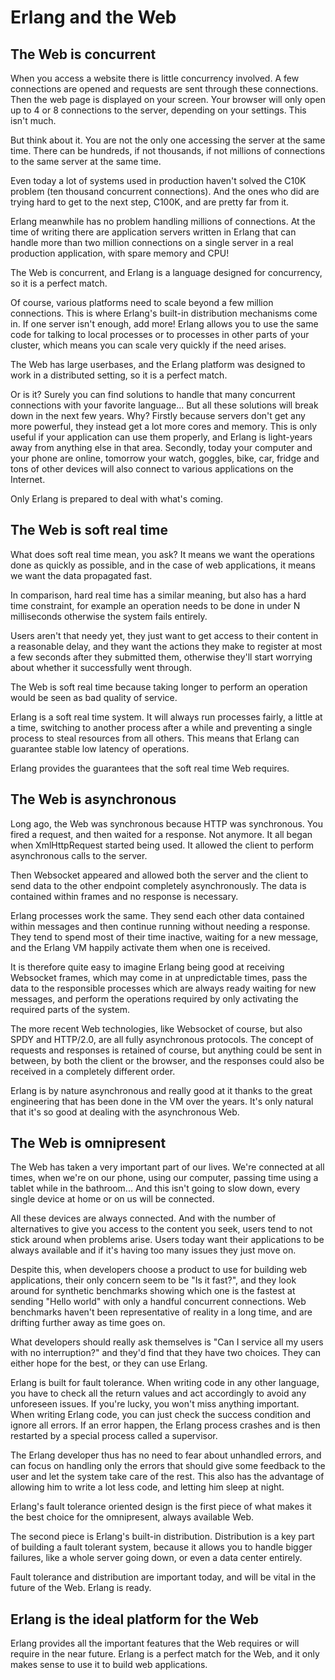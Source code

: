 Erlang and the Web
==================

The Web is concurrent
---------------------

When you access a website there is little concurrency involved. A few 
connections are opened and requests are sent through these connections. 
Then the web page is displayed on your screen. Your browser will only 
open up to 4 or 8 connections to the server, depending on your 
settings. This isn't much.

But think about it. You are not the only one accessing the server at 
the same time. There can be hundreds, if not thousands, if not millions 
of connections to the same server at the same time.

Even today a lot of systems used in production haven't solved the C10K 
problem (ten thousand concurrent connections). And the ones who did are 
trying hard to get to the next step, C100K, and are pretty far from it.

Erlang meanwhile has no problem handling millions of connections. At 
the time of writing there are application servers written in Erlang 
that can handle more than two million connections on a single server in 
a real production application, with spare memory and CPU!

The Web is concurrent, and Erlang is a language designed for 
concurrency, so it is a perfect match.

Of course, various platforms need to scale beyond a few million 
connections. This is where Erlang's built-in distribution mechanisms 
come in. If one server isn't enough, add more! Erlang allows you to use 
the same code for talking to local processes or to processes in other 
parts of your cluster, which means you can scale very quickly if the 
need arises.

The Web has large userbases, and the Erlang platform was designed to 
work in a distributed setting, so it is a perfect match.

Or is it? Surely you can find solutions to handle that many concurrent 
connections with your favorite language... But all these solutions will 
break down in the next few years. Why? Firstly because servers don't 
get any more powerful, they instead get a lot more cores and memory. 
This is only useful if your application can use them properly, and 
Erlang is light-years away from anything else in that area. Secondly, 
today your computer and your phone are online, tomorrow your watch, 
goggles, bike, car, fridge and tons of other devices will also connect 
to various applications on the Internet.

Only Erlang is prepared to deal with what's coming.

The Web is soft real time
-------------------------

What does soft real time mean, you ask? It means we want the operations 
done as quickly as possible, and in the case of web applications, it 
means we want the data propagated fast.

In comparison, hard real time has a similar meaning, but also has a 
hard time constraint, for example an operation needs to be done in 
under N milliseconds otherwise the system fails entirely.

Users aren't that needy yet, they just want to get access to their 
content in a reasonable delay, and they want the actions they make to 
register at most a few seconds after they submitted them, otherwise 
they'll start worrying about whether it successfully went through.

The Web is soft real time because taking longer to perform an operation 
would be seen as bad quality of service.

Erlang is a soft real time system. It will always run processes fairly, 
a little at a time, switching to another process after a while and 
preventing a single process to steal resources from all others. This 
means that Erlang can guarantee stable low latency of operations.

Erlang provides the guarantees that the soft real time Web requires.

The Web is asynchronous
-----------------------

Long ago, the Web was synchronous because HTTP was synchronous. You 
fired a request, and then waited for a response. Not anymore. It all 
began when XmlHttpRequest started being used. It allowed the client to 
perform asynchronous calls to the server.

Then Websocket appeared and allowed both the server and the client to 
send data to the other endpoint completely asynchronously. The data is 
contained within frames and no response is necessary.

Erlang processes work the same. They send each other data contained 
within messages and then continue running without needing a response. 
They tend to spend most of their time inactive, waiting for a new 
message, and the Erlang VM happily activate them when one is received.

It is therefore quite easy to imagine Erlang being good at receiving 
Websocket frames, which may come in at unpredictable times, pass the 
data to the responsible processes which are always ready waiting for 
new messages, and perform the operations required by only activating 
the required parts of the system.

The more recent Web technologies, like Websocket of course, but also 
SPDY and HTTP/2.0, are all fully asynchronous protocols. The concept of 
requests and responses is retained of course, but anything could be 
sent in between, by both the client or the browser, and the responses 
could also be received in a completely different order.

Erlang is by nature asynchronous and really good at it thanks to the 
great engineering that has been done in the VM over the years. It's 
only natural that it's so good at dealing with the asynchronous Web.

The Web is omnipresent
----------------------

The Web has taken a very important part of our lives. We're connected 
at all times, when we're on our phone, using our computer, passing time 
using a tablet while in the bathroom... And this isn't going to slow 
down, every single device at home or on us will be connected.

All these devices are always connected. And with the number of 
alternatives to give you access to the content you seek, users tend to 
not stick around when problems arise. Users today want their 
applications to be always available and if it's having too many issues 
they just move on.

Despite this, when developers choose a product to use for building web 
applications, their only concern seem to be "Is it fast?", and they 
look around for synthetic benchmarks showing which one is the fastest 
at sending "Hello world" with only a handful concurrent connections. 
Web benchmarks haven't been representative of reality in a long time, 
and are drifting further away as time goes on.

What developers should really ask themselves is "Can I service all my 
users with no interruption?" and they'd find that they have two 
choices. They can either hope for the best, or they can use Erlang.

Erlang is built for fault tolerance. When writing code in any other 
language, you have to check all the return values and act accordingly 
to avoid any unforeseen issues. If you're lucky, you won't miss 
anything important. When writing Erlang code, you can just check the 
success condition and ignore all errors. If an error happen, the Erlang 
process crashes and is then restarted by a special process called a 
supervisor.

The Erlang developer thus has no need to fear about unhandled errors, 
and can focus on handling only the errors that should give some 
feedback to the user and let the system take care of the rest. This 
also has the advantage of allowing him to write a lot less code, and 
letting him sleep at night.

Erlang's fault tolerance oriented design is the first piece of what 
makes it the best choice for the omnipresent, always available Web.

The second piece is Erlang's built-in distribution. Distribution is a 
key part of building a fault tolerant system, because it allows you to 
handle bigger failures, like a whole server going down, or even a data 
center entirely.

Fault tolerance and distribution are important today, and will be vital 
in the future of the Web. Erlang is ready.

Erlang is the ideal platform for the Web
----------------------------------------

Erlang provides all the important features that the Web requires or 
will require in the near future. Erlang is a perfect match for the Web, 
and it only makes sense to use it to build web applications.
